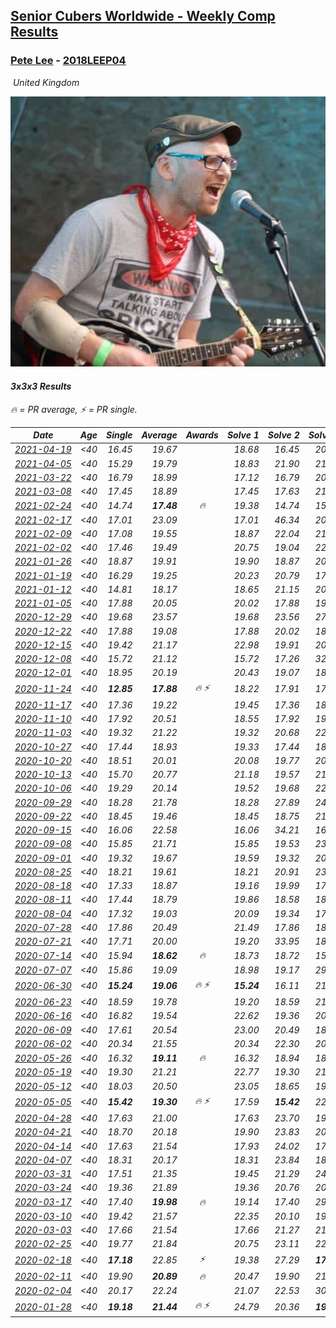 <style>table {white-space: nowrap;}</style>
<link rel="stylesheet" type="text/css" href="/scw-comp/css/flags.css" />

## [Senior Cubers Worldwide - Weekly Comp Results](/scw-comp/results/)
### [Pete Lee](README.md) - [2018LEEP04](https://www.worldcubeassociation.org/persons/2018LEEP04?event=333)

<i class="flag flag-GB" />&nbsp;United Kingdom

![Pete Lee](1574700550.jpg)

#### 3x3x3 Results

<span style="white-space: nowrap;">🔥 = PR average</span>, <span style="white-space: nowrap;">⚡ = PR single</span>.

| Date | Age | Single | Average | Awards | Solve 1 | Solve 2 | Solve 3 | Solve 4 | Solve 5 | Video |
| :--: | :--: | --: | --: | :--: | --: | --: | --: | --: | --: | :-- |
| [2021-04-19](../../results/2021-04-19/333.md) | <40 | 16.45 | 19.67 |  | 18.68 | 16.45 | 20.51 | 19.81 | 35.39 | [Desktop](https://www.facebook.com/events/195346665532379/permalink/201973721536340) / [Mobile](https://m.facebook.com/events/195346665532379?view=permalink&id=201973721536340) |
| [2021-04-05](../../results/2021-04-05/333.md) | <40 | 15.29 | 19.79 |  | 18.83 | 21.90 | 21.89 | 15.29 | 18.65 | [Desktop](https://www.facebook.com/events/486157032419819/permalink/489757798726409) / [Mobile](https://m.facebook.com/events/486157032419819?view=permalink&id=489757798726409) |
| [2021-03-22](../../results/2021-03-22/333.md) | <40 | 16.79 | 18.99 |  | 17.12 | 16.79 | 20.52 | 19.34 | 32.92 | [Desktop](https://www.facebook.com/events/802754890451423/permalink/805926060134306) / [Mobile](https://m.facebook.com/events/802754890451423?view=permalink&id=805926060134306) |
| [2021-03-08](../../results/2021-03-08/333.md) | <40 | 17.45 | 18.89 |  | 17.45 | 17.63 | 21.80 | 18.86 | 20.19 | [Desktop](https://www.facebook.com/events/286026952942446/permalink/291670102378131) / [Mobile](https://m.facebook.com/events/286026952942446?view=permalink&id=291670102378131) |
| [2021-02-24](../../results/2021-02-24/333.md) | <40 | 14.74 | **17.48** | 🔥 | 19.38 | 14.74 | 15.95 | 20.37 | 17.10 | [Desktop](https://www.facebook.com/events/264199631979561/permalink/268053711594153) / [Mobile](https://m.facebook.com/events/264199631979561?view=permalink&id=268053711594153) |
| [2021-02-17](../../results/2021-02-17/333.md) | <40 | 17.01 | 23.09 |  | 17.01 | 46.34 | 20.66 | 18.39 | 30.21 | [Desktop](https://www.facebook.com/events/2846210318979915/permalink/2847925438808403) / [Mobile](https://m.facebook.com/events/2846210318979915?view=permalink&id=2847925438808403) |
| [2021-02-09](../../results/2021-02-09/333.md) | <40 | 17.08 | 19.55 |  | 18.87 | 22.04 | 21.50 | 18.29 | 17.08 | [Desktop](https://www.facebook.com/events/749806039307047/permalink/753821628905488) / [Mobile](https://m.facebook.com/events/749806039307047?view=permalink&id=753821628905488) |
| [2021-02-02](../../results/2021-02-02/333.md) | <40 | 17.46 | 19.49 |  | 20.75 | 19.04 | 22.67 | 18.69 | 17.46 | [Desktop](https://www.facebook.com/events/176364004262939/permalink/179622893937050) / [Mobile](https://m.facebook.com/events/176364004262939?view=permalink&id=179622893937050) |
| [2021-01-26](../../results/2021-01-26/333.md) | <40 | 18.87 | 19.91 |  | 19.90 | 18.87 | 20.20 | 37.56 | 19.64 | [Desktop](https://www.facebook.com/events/415506712992555/permalink/419042229305670) / [Mobile](https://m.facebook.com/events/415506712992555?view=permalink&id=419042229305670) |
| [2021-01-19](../../results/2021-01-19/333.md) | <40 | 16.29 | 19.25 |  | 20.23 | 20.79 | 17.77 | 19.75 | 16.29 | [Desktop](https://www.facebook.com/events/259430338941057/permalink/262215545329203) / [Mobile](https://m.facebook.com/events/259430338941057?view=permalink&id=262215545329203) |
| [2021-01-12](../../results/2021-01-12/333.md) | <40 | 14.81 | 18.17 |  | 18.65 | 21.15 | 20.53 | 15.34 | 14.81 | [Desktop](https://www.facebook.com/events/154842819532367/permalink/157136559302993) / [Mobile](https://m.facebook.com/events/154842819532367?view=permalink&id=157136559302993) |
| [2021-01-05](../../results/2021-01-05/333.md) | <40 | 17.88 | 20.05 |  | 20.02 | 17.88 | 19.52 | 20.60 | 42.41 | [Desktop](https://www.facebook.com/events/237822631087555/permalink/241988477337637) / [Mobile](https://m.facebook.com/events/237822631087555?view=permalink&id=241988477337637) |
| [2020-12-29](../../results/2020-12-29/333.md) | <40 | 19.68 | 23.57 |  | 19.68 | 23.56 | 27.32 | 22.98 | 24.16 | [Desktop](https://www.facebook.com/events/807437066779451/permalink/810026143187210) / [Mobile](https://m.facebook.com/events/807437066779451?view=permalink&id=810026143187210) |
| [2020-12-22](../../results/2020-12-22/333.md) | <40 | 17.88 | 19.08 |  | 17.88 | 20.02 | 18.08 | 19.91 | 19.26 | [Desktop](https://www.facebook.com/events/758481858355136/permalink/761732801363375) / [Mobile](https://m.facebook.com/events/758481858355136?view=permalink&id=761732801363375) |
| [2020-12-15](../../results/2020-12-15/333.md) | <40 | 19.42 | 21.17 |  | 22.98 | 19.91 | 20.63 | 19.42 | 26.12 | [Desktop](https://www.facebook.com/events/804969103386330/permalink/808426289707278) / [Mobile](https://m.facebook.com/events/804969103386330?view=permalink&id=808426289707278) |
| [2020-12-08](../../results/2020-12-08/333.md) | <40 | 15.72 | 21.12 |  | 15.72 | 17.26 | 32.33 | 27.07 | 19.02 | [Desktop](https://www.facebook.com/events/1026387727837469/permalink/1029478957528346) / [Mobile](https://m.facebook.com/events/1026387727837469?view=permalink&id=1029478957528346) |
| [2020-12-01](../../results/2020-12-01/333.md) | <40 | 18.95 | 20.19 |  | 20.43 | 19.07 | 18.95 | 21.08 | 21.37 | [Desktop](https://www.facebook.com/events/456949201957439/permalink/461381914847501) / [Mobile](https://m.facebook.com/events/456949201957439?view=permalink&id=461381914847501) |
| [2020-11-24](../../results/2020-11-24/333.md) | <40 | **12.85** | **17.88** | 🔥 ⚡ | 18.22 | 17.91 | 17.51 | **12.85** | 19.34 | [Desktop](https://www.facebook.com/events/418254925863499/permalink/422802042075454) / [Mobile](https://m.facebook.com/events/418254925863499?view=permalink&id=422802042075454) |
| [2020-11-17](../../results/2020-11-17/333.md) | <40 | 17.36 | 19.22 |  | 19.45 | 17.36 | 18.21 | 24.85 | 20.00 | [Desktop](https://www.facebook.com/events/770207250227350/permalink/774154596499282) / [Mobile](https://m.facebook.com/events/770207250227350?view=permalink&id=774154596499282) |
| [2020-11-10](../../results/2020-11-10/333.md) | <40 | 17.92 | 20.51 |  | 18.55 | 17.92 | 19.44 | 24.43 | 23.53 | [Desktop](https://www.facebook.com/events/355672432175632/permalink/359974061745469) / [Mobile](https://m.facebook.com/events/355672432175632?view=permalink&id=359974061745469) |
| [2020-11-03](../../results/2020-11-03/333.md) | <40 | 19.32 | 21.22 |  | 19.32 | 20.68 | 22.16 | 20.82 | 29.64 | [Desktop](https://www.facebook.com/events/1239637256416110/permalink/1245925342453968) / [Mobile](https://m.facebook.com/events/1239637256416110?view=permalink&id=1245925342453968) |
| [2020-10-27](../../results/2020-10-27/333.md) | <40 | 17.44 | 18.93 |  | 19.33 | 17.44 | 18.15 | 37.62 | 19.32 | [Desktop](https://www.facebook.com/events/814285582657691/permalink/818314495588133) / [Mobile](https://m.facebook.com/events/814285582657691?view=permalink&id=818314495588133) |
| [2020-10-20](../../results/2020-10-20/333.md) | <40 | 18.51 | 20.01 |  | 20.08 | 19.77 | 20.17 | 21.36 | 18.51 | [Desktop](https://www.facebook.com/events/1017705805364611/permalink/1022050951596763) / [Mobile](https://m.facebook.com/events/1017705805364611?view=permalink&id=1022050951596763) |
| [2020-10-13](../../results/2020-10-13/333.md) | <40 | 15.70 | 20.77 |  | 21.18 | 19.57 | 21.56 | 15.70 | 22.09 | [Desktop](https://www.facebook.com/events/2855876438029747/permalink/2861716984112359) / [Mobile](https://m.facebook.com/events/2855876438029747?view=permalink&id=2861716984112359) |
| [2020-10-06](../../results/2020-10-06/333.md) | <40 | 19.29 | 20.14 |  | 19.52 | 19.68 | 22.80 | 21.22 | 19.29 | [Desktop](https://www.facebook.com/events/2645965315652815/permalink/2650854371830576) / [Mobile](https://m.facebook.com/events/2645965315652815?view=permalink&id=2650854371830576) |
| [2020-09-29](../../results/2020-09-29/333.md) | <40 | 18.28 | 21.78 |  | 18.28 | 27.89 | 24.84 | 19.84 | 20.65 | [Desktop](https://www.facebook.com/events/1202263490156156/permalink/1206860949696410) / [Mobile](https://m.facebook.com/events/1202263490156156?view=permalink&id=1206860949696410) |
| [2020-09-22](../../results/2020-09-22/333.md) | <40 | 18.45 | 19.46 |  | 18.45 | 18.75 | 21.03 | 23.75 | 18.61 | [Desktop](https://www.facebook.com/events/349197636276246/permalink/351936776002332) / [Mobile](https://m.facebook.com/events/349197636276246?view=permalink&id=351936776002332) |
| [2020-09-15](../../results/2020-09-15/333.md) | <40 | 16.06 | 22.58 |  | 16.06 | 34.21 | 16.59 | 59.55 | 16.93 | [Desktop](https://www.facebook.com/events/3404368289613252/permalink/3419394568110624) / [Mobile](https://m.facebook.com/events/3404368289613252?view=permalink&id=3419394568110624) |
| [2020-09-08](../../results/2020-09-08/333.md) | <40 | 15.85 | 21.71 |  | 15.85 | 19.53 | 23.50 | 23.23 | 22.36 | [Desktop](https://www.facebook.com/events/660661614881054/permalink/664510594496156) / [Mobile](https://m.facebook.com/events/660661614881054?view=permalink&id=664510594496156) |
| [2020-09-01](../../results/2020-09-01/333.md) | <40 | 19.32 | 19.67 |  | 19.59 | 19.32 | 20.48 | 19.70 | 19.72 | [Desktop](https://www.facebook.com/events/652945192290048/permalink/657133635204537) / [Mobile](https://m.facebook.com/events/652945192290048?view=permalink&id=657133635204537) |
| [2020-08-25](../../results/2020-08-25/333.md) | <40 | 18.21 | 19.61 |  | 18.21 | 20.91 | 23.84 | 18.33 | 19.60 | [Desktop](https://www.facebook.com/events/2812216602434889/permalink/2816667538656462) / [Mobile](https://m.facebook.com/events/2812216602434889?view=permalink&id=2816667538656462) |
| [2020-08-18](../../results/2020-08-18/333.md) | <40 | 17.33 | 18.87 |  | 19.16 | 19.99 | 17.46 | 17.33 | 36.86 | [Desktop](https://www.facebook.com/events/357518755418063/permalink/361803108322961) / [Mobile](https://m.facebook.com/events/357518755418063?view=permalink&id=361803108322961) |
| [2020-08-11](../../results/2020-08-11/333.md) | <40 | 17.44 | 18.79 |  | 19.86 | 18.58 | 18.82 | 18.97 | 17.44 | [Desktop](https://www.facebook.com/events/338631130511019/permalink/343277740046358) / [Mobile](https://m.facebook.com/events/338631130511019?view=permalink&id=343277740046358) |
| [2020-08-04](../../results/2020-08-04/333.md) | <40 | 17.32 | 19.03 |  | 20.09 | 19.34 | 17.32 | 17.65 | 24.59 | [Desktop](https://www.facebook.com/events/748440219235440/permalink/751536765592452) / [Mobile](https://m.facebook.com/events/748440219235440?view=permalink&id=751536765592452) |
| [2020-07-28](../../results/2020-07-28/333.md) | <40 | 17.86 | 20.49 |  | 21.49 | 17.86 | 18.53 | 30.25 | 21.46 | [Desktop](https://www.facebook.com/events/708566320000803/permalink/712625646261537) / [Mobile](https://m.facebook.com/events/708566320000803?view=permalink&id=712625646261537) |
| [2020-07-21](../../results/2020-07-21/333.md) | <40 | 17.71 | 20.00 |  | 19.20 | 33.95 | 18.90 | 21.90 | 17.71 | [Desktop](https://www.facebook.com/events/1842039515939197/permalink/1846897262120089) / [Mobile](https://m.facebook.com/events/1842039515939197?view=permalink&id=1846897262120089) |
| [2020-07-14](../../results/2020-07-14/333.md) | <40 | 15.94 | **18.62** | 🔥 | 18.73 | 18.72 | 15.94 | 18.40 | 19.17 | [Desktop](https://www.facebook.com/events/1157754364595802/permalink/1159487577755814) / [Mobile](https://m.facebook.com/events/1157754364595802?view=permalink&id=1159487577755814) |
| [2020-07-07](../../results/2020-07-07/333.md) | <40 | 15.86 | 19.09 |  | 18.98 | 19.17 | 29.44 | 15.86 | 19.11 | [Desktop](https://www.facebook.com/events/271667090769235/permalink/274390997163511) / [Mobile](https://m.facebook.com/events/271667090769235?view=permalink&id=274390997163511) |
| [2020-06-30](../../results/2020-06-30/333.md) | <40 | **15.24** | **19.06** | 🔥 ⚡ | **15.24** | 16.11 | 21.36 | 21.85 | 19.72 | [Desktop](https://www.facebook.com/events/679860472562391/permalink/682501332298305) / [Mobile](https://m.facebook.com/events/679860472562391?view=permalink&id=682501332298305) |
| [2020-06-23](../../results/2020-06-23/333.md) | <40 | 18.59 | 19.78 |  | 19.20 | 18.59 | 21.43 | 19.55 | 20.58 | [Desktop](https://www.facebook.com/events/722150235200875/permalink/725678068181425) / [Mobile](https://m.facebook.com/events/722150235200875?view=permalink&id=725678068181425) |
| [2020-06-16](../../results/2020-06-16/333.md) | <40 | 16.82 | 19.54 |  | 22.62 | 19.36 | 20.77 | 18.49 | 16.82 | [Desktop](https://www.facebook.com/events/604103587178706/permalink/607170430205355) / [Mobile](https://m.facebook.com/events/604103587178706?view=permalink&id=607170430205355) |
| [2020-06-09](../../results/2020-06-09/333.md) | <40 | 17.61 | 20.54 |  | 23.00 | 20.49 | 18.14 | 17.61 | 23.31 | [Desktop](https://www.facebook.com/events/903549840109576/permalink/906704453127448) / [Mobile](https://m.facebook.com/events/903549840109576?view=permalink&id=906704453127448) |
| [2020-06-02](../../results/2020-06-02/333.md) | <40 | 20.34 | 21.55 |  | 20.34 | 22.30 | 20.93 | 21.41 | 29.12 | [Desktop](https://www.facebook.com/events/3373950429496747/permalink/3379306865627770) / [Mobile](https://m.facebook.com/events/3373950429496747?view=permalink&id=3379306865627770) |
| [2020-05-26](../../results/2020-05-26/333.md) | <40 | 16.32 | **19.11** | 🔥 | 16.32 | 18.94 | 18.58 | 26.85 | 19.82 | [Desktop](https://www.facebook.com/events/688407551989463/permalink/691224458374439) / [Mobile](https://m.facebook.com/events/688407551989463?view=permalink&id=691224458374439) |
| [2020-05-19](../../results/2020-05-19/333.md) | <40 | 19.30 | 21.21 |  | 22.77 | 19.30 | 21.08 | 19.77 | 23.89 | [Desktop](https://www.facebook.com/events/1880761498725633/permalink/1886832154785234) / [Mobile](https://m.facebook.com/events/1880761498725633?view=permalink&id=1886832154785234) |
| [2020-05-12](../../results/2020-05-12/333.md) | <40 | 18.03 | 20.50 |  | 23.05 | 18.65 | 19.80 | 18.03 | 29.92 | [Desktop](https://www.facebook.com/events/546188069600739/permalink/550265109193035) / [Mobile](https://m.facebook.com/events/546188069600739?view=permalink&id=550265109193035) |
| [2020-05-05](../../results/2020-05-05/333.md) | <40 | **15.42** | **19.30** | 🔥 ⚡ | 17.59 | **15.42** | 22.71 | 21.28 | 19.03 | [Desktop](https://www.facebook.com/events/3313106775587396/permalink/3316053878626019) / [Mobile](https://m.facebook.com/events/3313106775587396?view=permalink&id=3316053878626019) |
| [2020-04-28](../../results/2020-04-28/333.md) | <40 | 17.63 | 21.00 |  | 17.63 | 23.70 | 19.72 | 23.97 | 19.59 | [Desktop](https://www.facebook.com/events/535188653858103/permalink/537623786947923) / [Mobile](https://m.facebook.com/events/535188653858103?view=permalink&id=537623786947923) |
| [2020-04-21](../../results/2020-04-21/333.md) | <40 | 18.70 | 20.18 |  | 19.90 | 23.83 | 20.95 | 19.70 | 18.70 | [Desktop](https://www.facebook.com/events/880278499062375/permalink/884138125343079) / [Mobile](https://m.facebook.com/events/880278499062375?view=permalink&id=884138125343079) |
| [2020-04-14](../../results/2020-04-14/333.md) | <40 | 17.63 | 21.54 |  | 17.93 | 24.02 | 17.63 | 24.59 | 22.66 | [Desktop](https://www.facebook.com/events/982619255468618/permalink/985951818468695) / [Mobile](https://m.facebook.com/events/982619255468618?view=permalink&id=985951818468695) |
| [2020-04-07](../../results/2020-04-07/333.md) | <40 | 18.31 | 20.17 |  | 18.31 | 23.84 | 18.31 | 19.19 | 23.02 | [Desktop](https://www.facebook.com/events/510082903229069/permalink/512223736348319) / [Mobile](https://m.facebook.com/events/510082903229069?view=permalink&id=512223736348319) |
| [2020-03-31](../../results/2020-03-31/333.md) | <40 | 17.51 | 21.35 |  | 19.45 | 21.29 | 24.30 | 23.31 | 17.51 | [Desktop](https://www.facebook.com/events/207898257161923/permalink/210535893564826) / [Mobile](https://m.facebook.com/events/207898257161923?view=permalink&id=210535893564826) |
| [2020-03-24](../../results/2020-03-24/333.md) | <40 | 19.36 | 21.89 |  | 19.36 | 20.76 | 20.57 | 24.77 | 24.35 | [Desktop](https://www.facebook.com/events/524456301543611/permalink/527924257863482) / [Mobile](https://m.facebook.com/events/524456301543611?view=permalink&id=527924257863482) |
| [2020-03-17](../../results/2020-03-17/333.md) | <40 | 17.40 | **19.98** | 🔥 | 19.14 | 17.40 | 29.48 | 22.15 | 18.66 | [Desktop](https://www.facebook.com/events/280686576235146/permalink/283408659296271) / [Mobile](https://m.facebook.com/events/280686576235146?view=permalink&id=283408659296271) |
| [2020-03-10](../../results/2020-03-10/333.md) | <40 | 19.42 | 21.57 |  | 22.35 | 20.10 | 19.42 | 22.26 | 24.79 | [Desktop](https://www.facebook.com/events/164742401163863/permalink/167469494224487) / [Mobile](https://m.facebook.com/events/164742401163863?view=permalink&id=167469494224487) |
| [2020-03-03](../../results/2020-03-03/333.md) | <40 | 17.66 | 21.54 |  | 17.66 | 21.27 | 21.34 | 22.00 | 23.21 | [Desktop](https://www.facebook.com/events/241721610185997/permalink/245031166521708) / [Mobile](https://m.facebook.com/events/241721610185997?view=permalink&id=245031166521708) |
| [2020-02-25](../../results/2020-02-25/333.md) | <40 | 19.77 | 21.84 |  | 20.75 | 23.11 | 22.69 | 22.08 | 19.77 | [Desktop](https://www.facebook.com/events/196320811461109/permalink/198916887868168) / [Mobile](https://m.facebook.com/events/196320811461109?view=permalink&id=198916887868168) |
| [2020-02-18](../../results/2020-02-18/333.md) | <40 | **17.18** | 22.85 | ⚡ | 19.38 | 27.29 | **17.18** | 21.89 | 46.02 | [Desktop](https://www.facebook.com/events/2558750947697073/permalink/2562474693991365) / [Mobile](https://m.facebook.com/events/2558750947697073?view=permalink&id=2562474693991365) |
| [2020-02-11](../../results/2020-02-11/333.md) | <40 | 19.90 | **20.89** | 🔥 | 20.47 | 19.90 | 21.60 | 20.60 | 24.10 | [Desktop](https://www.facebook.com/events/616423959107229/permalink/619925258757099) / [Mobile](https://m.facebook.com/events/616423959107229?view=permalink&id=619925258757099) |
| [2020-02-04](../../results/2020-02-04/333.md) | <40 | 20.17 | 22.24 |  | 21.07 | 22.53 | 30.48 | 23.13 | 20.17 | [Desktop](https://www.facebook.com/pete.lee.9003/videos/2505499226227218) / [Mobile](https://m.facebook.com/pete.lee.9003/videos/2505499226227218) |
| [2020-01-28](../../results/2020-01-28/333.md) | <40 | **19.18** | **21.44** | 🔥 ⚡ | 24.79 | 20.36 | **19.18** | - | - | [Desktop](https://www.facebook.com/pete.lee.9003/videos/2491606100949864) / [Mobile](https://m.facebook.com/pete.lee.9003/videos/2491606100949864) |


<!-- Global site tag (gtag.js) - Google Analytics -->
<script async src="https://www.googletagmanager.com/gtag/js?id=UA-86348435-3"></script>
<script>window.dataLayer = window.dataLayer || []; function gtag() {dataLayer.push(arguments);} gtag('js', new Date()); gtag('config', 'UA-86348435-3');</script>
